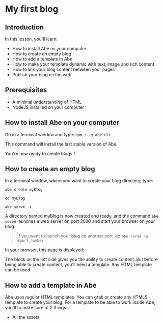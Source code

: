 # My first blog

## Introduction

In this lesson, you'll learn: 
- How to install Abe on your computer
- How to create an empty blog
- How to add a template in Abe
- How to make your template dynamic with text, image and rich content
- How to link your blog content between your pages
- Publish your blog on the web

## Prerequisites

- A minimal understanding of HTML
- NodeJS installed on your computer

## How to install Abe on your computer

Go in a terminal window and type:
``` npm i -g abe-cli ```

This command will install the last stable version of Abe. 

You're now ready to create blogs !

## How to create an empty blog

In a terminal window, where you want to create your blog directory, type:

``` abe create myBlog ```

``` cd myBlog ```

``` abe serve -i ```

A directory named myBlog is now created and ready, and the command ``` abe serve ``` launches a web server on port 3000 and start your browser on your blog.

> If you want to launch your blog on another port, do ```abe serve -p #port_number```

In your browser, this page is displayed:

The block on the left side gives you the ability to create content. But before being able to create content, you'll need a template. Any HTML template can be used.

## How to add a template in Abe

Abe uses regular HTML templates. You can grab or create any HTML5 template to create your blog. For a template to be able to work inside Abe, you'll to make sure of 2 things:
- All the assets 

